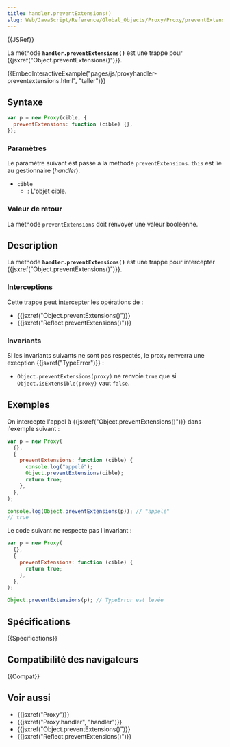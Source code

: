 ```yaml
---
title: handler.preventExtensions()
slug: Web/JavaScript/Reference/Global_Objects/Proxy/Proxy/preventExtensions
---
```


{{JSRef}}

La méthode **`handler.preventExtensions()`** est une trappe pour {{jsxref("Object.preventExtensions()")}}.

{{EmbedInteractiveExample("pages/js/proxyhandler-preventextensions.html", "taller")}}

## Syntaxe

```js
var p = new Proxy(cible, {
  preventExtensions: function (cible) {},
});
```

### Paramètres

Le paramètre suivant est passé à la méthode `preventExtensions`. `this` est lié au gestionnaire (_handler_).

- `cible`
  - : L'objet cible.

### Valeur de retour

La méthode `preventExtensions` doit renvoyer une valeur booléenne.

## Description

La méthode **`handler.preventExtensions()`** est une trappe pour intercepter {{jsxref("Object.preventExtensions()")}}.

### Interceptions

Cette trappe peut intercepter les opérations de :

- {{jsxref("Object.preventExtensions()")}}
- {{jsxref("Reflect.preventExtensions()")}}

### Invariants

Si les invariants suivants ne sont pas respectés, le proxy renverra une execption {{jsxref("TypeError")}} :

- `Object.preventExtensions(proxy)` ne renvoie `true` que si `Object.isExtensible(proxy)` vaut `false`.

## Exemples

On intercepte l'appel à {{jsxref("Object.preventExtensions()")}} dans l'exemple suivant :

```js
var p = new Proxy(
  {},
  {
    preventExtensions: function (cible) {
      console.log("appelé");
      Object.preventExtensions(cible);
      return true;
    },
  },
);

console.log(Object.preventExtensions(p)); // "appelé"
// true
```

Le code suivant ne respecte pas l'invariant :

```js
var p = new Proxy(
  {},
  {
    preventExtensions: function (cible) {
      return true;
    },
  },
);

Object.preventExtensions(p); // TypeError est levée
```

## Spécifications

{{Specifications}}

## Compatibilité des navigateurs

{{Compat}}

## Voir aussi

- {{jsxref("Proxy")}}
- {{jsxref("Proxy.handler", "handler")}}
- {{jsxref("Object.preventExtensions()")}}
- {{jsxref("Reflect.preventExtensions()")}}
